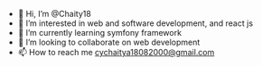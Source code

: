 - 👋 Hi, I’m @Chaity18
- 👀 I’m interested in web and software development, and react js
- 🌱 I’m currently learning symfony framework
- 💞️ I’m looking to collaborate on web development
- 📫 How to reach me cychaitya18082000@gmail.com

<!---
Chaity18/Chaity18 is a ✨ special ✨ repository because its `README.md` (this file) appears on your GitHub profile.
You can click the Preview link to take a look at your changes.
--->
